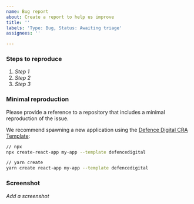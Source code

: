 ```yaml
---
name: Bug report
about: Create a report to help us improve
title: ''
labels: 'Type: Bug, Status: Awaiting triage'
assignees: ''

---
```


### Steps to reproduce
1. *Step 1*
2. *Step 2*
3. *Step 3*

### Minimal reproduction

Please provide a reference to a repository that includes a minimal reproduction of the issue.

We recommend spawning a new application using the [Defence Digital CRA Template](https://www.npmjs.com/package/cra-template-defencedigital):

```bash
// npx
npx create-react-app my-app --template defencedigital

// yarn create
yarn create react-app my-app --template defencedigital
```

### Screenshot
*Add a screenshot*


